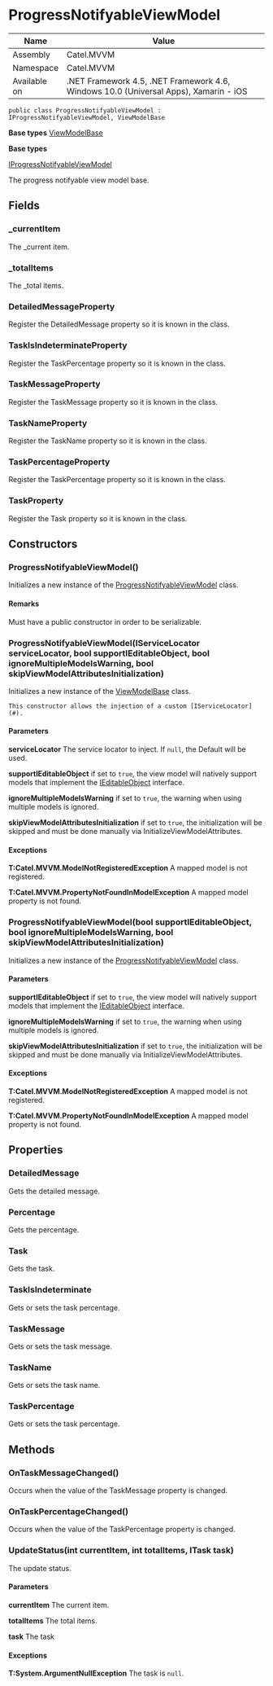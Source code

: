 

# ProgressNotifyableViewModel

Name|Value
---|---
Assembly|Catel.MVVM
Namespace|Catel.MVVM
Available on|.NET Framework 4.5, .NET Framework 4.6, Windows 10.0 (Universal Apps), Xamarin - iOS

```
public class ProgressNotifyableViewModel : IProgressNotifyableViewModel, ViewModelBase
```

**Base types**
[ViewModelBase](/Catel.MVVM\Catel\MVVM\ViewModelBase.md)

**Base types**

[IProgressNotifyableViewModel](/Catel.MVVM\Catel\MVVM\IProgressNotifyableViewModel.md)


The progress notifyable view model base.



## Fields

### _currentItem

The _current item.



### _totalItems

The _total items.



### DetailedMessageProperty

Register the DetailedMessage property so it is known in the class.



### TaskIsIndeterminateProperty

Register the TaskPercentage property so it is known in the class.



### TaskMessageProperty

Register the TaskMessage property so it is known in the class.



### TaskNameProperty

Register the TaskName property so it is known in the class.



### TaskPercentageProperty

Register the TaskPercentage property so it is known in the class.



### TaskProperty

Register the Task property so it is known in the class.



## Constructors

### ProgressNotifyableViewModel()

Initializes a new instance of the [ProgressNotifyableViewModel](#) class.

#### Remarks

Must have a public constructor in order to be serializable.



### ProgressNotifyableViewModel(IServiceLocator serviceLocator, bool supportIEditableObject, bool ignoreMultipleModelsWarning, bool skipViewModelAttributesInitialization)

Initializes a new instance of the [ViewModelBase](#) class.
    


    This constructor allows the injection of a custom [IServiceLocator](#).

#### Parameters

**serviceLocator**
The service locator to inject. If ```null```, the Default will be used.

**supportIEditableObject**
if set to ```true```, the view model will natively support models that
    implement the [IEditableObject](#) interface.

**ignoreMultipleModelsWarning**
if set to ```true```, the warning when using multiple models is ignored.

**skipViewModelAttributesInitialization**
if set to ```true```, the initialization will be skipped and must be done manually via InitializeViewModelAttributes.

#### Exceptions

**T:Catel.MVVM.ModelNotRegisteredException**
A mapped model is not registered.

**T:Catel.MVVM.PropertyNotFoundInModelException**
A mapped model property is not found.



### ProgressNotifyableViewModel(bool supportIEditableObject, bool ignoreMultipleModelsWarning, bool skipViewModelAttributesInitialization)

Initializes a new instance of the [ProgressNotifyableViewModel](#) class.

#### Parameters

**supportIEditableObject**
if set to ```true```, the view model will natively support models that
    implement the [IEditableObject](#) interface.

**ignoreMultipleModelsWarning**
if set to ```true```, the warning when using multiple models is ignored.

**skipViewModelAttributesInitialization**
if set to ```true```, the initialization will be skipped and must be done manually via InitializeViewModelAttributes.

#### Exceptions

**T:Catel.MVVM.ModelNotRegisteredException**
A mapped model is not registered.

**T:Catel.MVVM.PropertyNotFoundInModelException**
A mapped model property is not found.



## Properties

### DetailedMessage

Gets the detailed message.



### Percentage

Gets the percentage.



### Task

Gets the task.



### TaskIsIndeterminate

Gets or sets the task percentage.



### TaskMessage

Gets or sets the task message.



### TaskName

Gets or sets the task name.



### TaskPercentage

Gets or sets the task percentage.



## Methods

### OnTaskMessageChanged()

Occurs when the value of the TaskMessage property is changed.



### OnTaskPercentageChanged()

Occurs when the value of the TaskPercentage property is changed.



### UpdateStatus(int currentItem, int totalItems, ITask task)

The update status.

#### Parameters

**currentItem**
The current item.

**totalItems**
The total items.

**task**
The task

#### Exceptions

**T:System.ArgumentNullException**
The task is ```null```.



